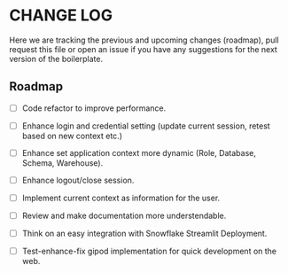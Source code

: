 # CHANGE LOG

Here we are tracking the previous and upcoming changes (roadmap), pull request this file or open an issue if you have any suggestions for the next version of the boilerplate.

## Roadmap

- [ ] Code refactor to improve performance.
- [ ] Enhance login and credential setting (update current session, retest based on new context etc.)
- [ ] Enhance set application context more dynamic (Role, Database, Schema, Warehouse).
- [ ] Enhance logout/close session.
- [ ] Implement current context as information for the user.
- [ ] Review and make documentation more understendable.
- [ ] Think on an easy integration with Snowflake Streamlit Deployment.
- [ ] Test-enhance-fix gipod implementation for quick development on the web.

